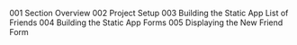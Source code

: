 001 Section Overview
002 Project Setup
003 Building the Static App List of Friends
004 Building the Static App Forms
005 Displaying the New Friend Form